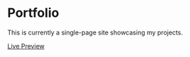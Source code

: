 # Portfolio
This is currently a single-page site showcasing my projects.

[Live Preview](https://monkham22.github.io/Portfolio/portfolio.html)
